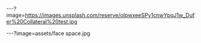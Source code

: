 ---?image=https://images.unsplash.com/reserve/oIpwxeeSPy1cnwYpqJ1w_Dufer%20Collateral%20test.jpg

---?image=assets/face space.jpg

